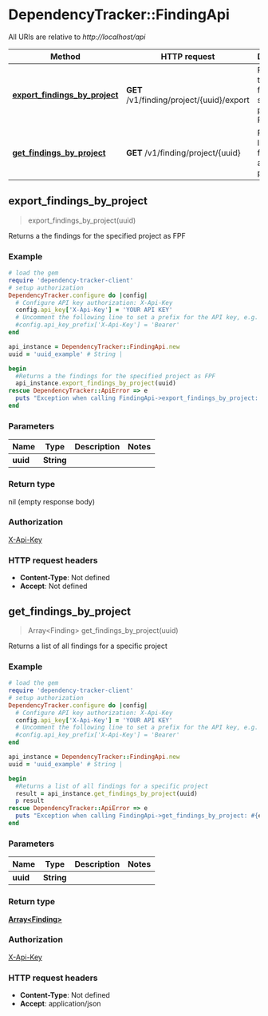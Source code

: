 # DependencyTracker::FindingApi

All URIs are relative to *http://localhost/api*

Method | HTTP request | Description
------------- | ------------- | -------------
[**export_findings_by_project**](FindingApi.md#export_findings_by_project) | **GET** /v1/finding/project/{uuid}/export | Returns a the findings for the specified project as FPF
[**get_findings_by_project**](FindingApi.md#get_findings_by_project) | **GET** /v1/finding/project/{uuid} | Returns a list of all findings for a specific project



## export_findings_by_project

> export_findings_by_project(uuid)

Returns a the findings for the specified project as FPF

### Example

```ruby
# load the gem
require 'dependency-tracker-client'
# setup authorization
DependencyTracker.configure do |config|
  # Configure API key authorization: X-Api-Key
  config.api_key['X-Api-Key'] = 'YOUR API KEY'
  # Uncomment the following line to set a prefix for the API key, e.g. 'Bearer' (defaults to nil)
  #config.api_key_prefix['X-Api-Key'] = 'Bearer'
end

api_instance = DependencyTracker::FindingApi.new
uuid = 'uuid_example' # String | 

begin
  #Returns a the findings for the specified project as FPF
  api_instance.export_findings_by_project(uuid)
rescue DependencyTracker::ApiError => e
  puts "Exception when calling FindingApi->export_findings_by_project: #{e}"
end
```

### Parameters


Name | Type | Description  | Notes
------------- | ------------- | ------------- | -------------
 **uuid** | **String**|  | 

### Return type

nil (empty response body)

### Authorization

[X-Api-Key](../README.md#X-Api-Key)

### HTTP request headers

- **Content-Type**: Not defined
- **Accept**: Not defined


## get_findings_by_project

> Array&lt;Finding&gt; get_findings_by_project(uuid)

Returns a list of all findings for a specific project

### Example

```ruby
# load the gem
require 'dependency-tracker-client'
# setup authorization
DependencyTracker.configure do |config|
  # Configure API key authorization: X-Api-Key
  config.api_key['X-Api-Key'] = 'YOUR API KEY'
  # Uncomment the following line to set a prefix for the API key, e.g. 'Bearer' (defaults to nil)
  #config.api_key_prefix['X-Api-Key'] = 'Bearer'
end

api_instance = DependencyTracker::FindingApi.new
uuid = 'uuid_example' # String | 

begin
  #Returns a list of all findings for a specific project
  result = api_instance.get_findings_by_project(uuid)
  p result
rescue DependencyTracker::ApiError => e
  puts "Exception when calling FindingApi->get_findings_by_project: #{e}"
end
```

### Parameters


Name | Type | Description  | Notes
------------- | ------------- | ------------- | -------------
 **uuid** | **String**|  | 

### Return type

[**Array&lt;Finding&gt;**](Finding.md)

### Authorization

[X-Api-Key](../README.md#X-Api-Key)

### HTTP request headers

- **Content-Type**: Not defined
- **Accept**: application/json


